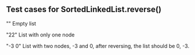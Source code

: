 ## Test cases for SortedLinkedList.reverse()

"" Empty list

"22"  List with only one node

"-3 0" List with two nodes, -3 and 0, after reversing, the list should be 0, -3.

